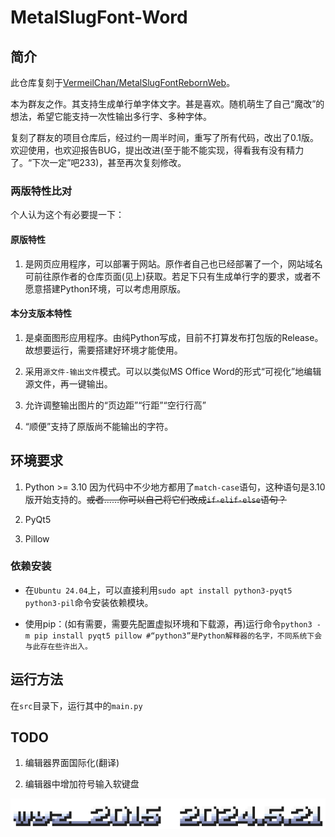 # MetalSlugFont-Word

## 简介

此仓库复刻于[VermeilChan/MetalSlugFontRebornWeb](https://github.com/VermeilChan/MetalSlugFontRebornWeb)。

本为群友之作。其支持生成单行单字体文字。甚是喜欢。随机萌生了自己“魔改”的想法，希望它能支持一次性输出多行字、多种字体。

复刻了群友的项目仓库后，经过约一周半时间，重写了所有代码，改出了0.1版。欢迎使用，也欢迎报告BUG，提出改进(至于能不能实现，得看我有没有精力了。“下次一定”吧233)，甚至再次复刻修改。

### 两版特性比对

个人认为这个有必要提一下：

#### 原版特性

1. 是网页应用程序，可以部署于网站。原作者自己也已经部署了一个，网站域名可前往原作者的仓库页面(见上)获取。若足下只有生成单行字的要求，或者不愿意搭建Python环境，可以考虑用原版。

#### 本分支版本特性

1. 是桌面图形应用程序。由纯Python写成，目前不打算发布打包版的Release。故想要运行，需要搭建好环境才能使用。

2. 采用`源文件-输出文件`模式。可以以类似MS Office Word的形式“可视化”地编辑源文件，再一键输出。

3. 允许调整输出图片的“页边距”“行距”“空行行高”

4. “顺便”支持了原版尚不能输出的字符。

<!-- 5. 有彩蛋！ -->

## 环境要求

1. Python >= 3.10 因为代码中不少地方都用了`match-case`语句，这种语句是3.10版开始支持的。<s>或者……你可以自己将它们改成`if-elif-else`语句？</s>

2. PyQt5

3. Pillow

### 依赖安装

* 在`Ubuntu 24.04`上，可以直接利用`sudo apt install python3-pyqt5 python3-pil`命令安装依赖模块。

* 使用pip：(如有需要，需要先配置虚拟环境和下载源，再)运行命令`python3 -m pip install pyqt5 pillow #“python3”是Python解释器的名字，不同系统下会与此存在些许出入。`

## 运行方法

在`src`目录下，运行其中的`main.py`

## TODO

1. 编辑器界面国际化(翻译)

2. 编辑器中增加符号输入软键盘

![wyz-2015](src/static/assets/examples/sign.png)
